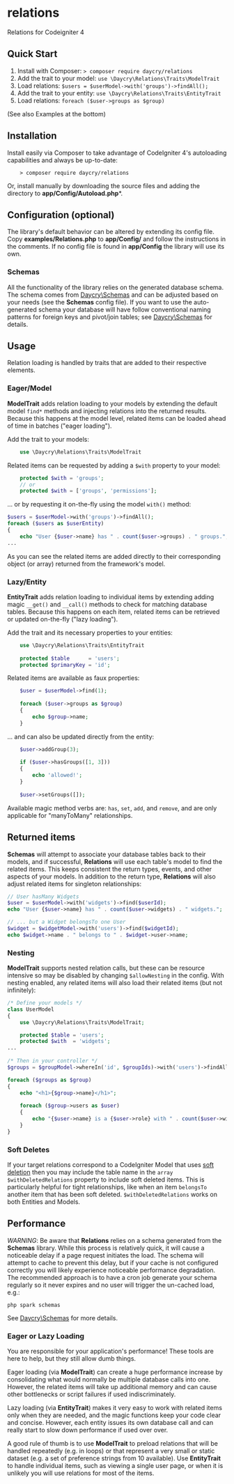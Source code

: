 # relations
Relations for Codeigniter 4

## Quick Start

1. Install with Composer: `> composer require daycry/relations`
2. Add the trait to your model: `use \Daycry\Relations\Traits\ModelTrait`
3. Load relations: `$users = $userModel->with('groups')->findAll();`
4. Add the trait to your entity: `use \Daycry\Relations\Traits\EntityTrait`
5. Load relations: `foreach ($user->groups as $group)`

(See also Examples at the bottom)

## Installation

Install easily via Composer to take advantage of CodeIgniter 4's autoloading capabilities
and always be up-to-date:
```shell
    > composer require daycry/relations
```

Or, install manually by downloading the source files and adding the directory to
**app/Config/Autoload.php***.

## Configuration (optional)

The library's default behavior can be altered by extending its config file. Copy
**examples/Relations.php** to **app/Config/** and follow the instructions
in the comments. If no config file is found in **app/Config** the library will use its own.

### Schemas

All the functionality of the library relies on the generated database schema. The schema comes from
[Daycry\Schemas](http://github.com/daycry/schemas) and can be adjusted
based on your needs (see the **Schemas** config file). If you want to use the auto-generated
schema your database will have follow conventional naming patterns for foreign keys and
pivot/join tables; see [Daycry\Schemas](http://github.com/daycry/schemas)
for details.

## Usage

Relation loading is handled by traits that are added to their respective elements.

### Eager/Model

**ModelTrait** adds relation loading to your models by extending the default model `find*`
methods and injecting relations into the returned results. Because this happens at the model
level, related items can be loaded ahead of time in batches ("eager loading").

Add the trait to your models:
```php
	use \Daycry\Relations\Traits\ModelTrait
```

Related items can be requested by adding a `$with` property to your model:
```php
	protected $with = 'groups';
	// or
	protected $with = ['groups', 'permissions'];
```

... or by requesting it on-the-fly using the model `with()` method:

```php
$users = $userModel->with('groups')->findAll();
foreach ($users as $userEntity)
{
	echo "User {$user->name} has " . count($user->groups) . " groups.";
...
```

As you can see the related items are added directly to their corresponding object (or array)
returned from the framework's model.

### Lazy/Entity

**EntityTrait** adds relation loading to individual items by extending adding magic `__get()`
and `__call()` methods to check for matching database tables. Because this happens on each
item, related items can be retrieved or updated on-the-fly ("lazy loading").

Add the trait and its necessary properties to your entities:
```php
	use \Daycry\Relations\Traits\EntityTrait
	
	protected $table      = 'users';
	protected $primaryKey = 'id';
```

Related items are available as faux properties:
```php
	$user = $userModel->find(1);
	
	foreach ($user->groups as $group)
	{
		echo $group->name;
	}
```

... and can also be updated directly from the entity:
```php
	$user->addGroup(3);
	
	if ($user->hasGroups([1, 3]))
	{
		echo 'allowed!';
	}
	
	$user->setGroups([]);
```

Available magic method verbs are: `has`, `set`, `add`, and `remove`, and are only applicable
for "manyToMany" relationships.

## Returned items

**Schemas** will attempt to associate your database tables back to their models, and if
successful, **Relations** will use each table's model to find the related items. This keeps
consistent the return types, events, and other aspects of your models. In addition to the
return type, **Relations** will also adjust related items for singleton relationships:
```php
// User hasMany Widgets
$user = $userModel->with('widgets')->find($userId);
echo "User {$user->name} has " . count($user->widgets) . " widgets.";

// ... but a Widget belongsTo one User
$widget = $widgetModel->with('users')->find($widgetId);
echo $widget->name . " belongs to " . $widget->user->name;
```

### Nesting

**ModelTrait** supports nested relation calls, but these can be resource intensive so may
be disabled by changing `$allowNesting` in the config. With nesting enabled, any related
items will also load their related items (but not infinitely):
```php
/* Define your models */
class UserModel
{
	use \Daycry\Relations\Traits\ModelTrait;

	protected $table = 'users';
	protected $with  = 'widgets';
...
	
/* Then in your controller */
$groups = $groupModel->whereIn('id', $groupIds)->with('users')->findAll();

foreach ($groups as $group)
{
	echo "<h1>{$group->name}</h1>";
	
	foreach ($group->users as $user)
	{
		echo "{$user->name} is a {$user->role} with " . count($user->widgets) . " widgets.";
	}
}
```

### Soft Deletes

If your target relations correspond to a CodeIgniter Model that uses [soft deletion](https://codeigniter.com/user_guide/models/model.html#usesoftdeletes)
then you may include the table name in the `array $withDeletedRelations` property to include
soft deleted items. This is particularly helpful for tight relationships, like when an item
`belongsTo` another item that has been soft deleted. `$withDeletedRelations` works on both
Entities and Models.

## Performance

*WARNING*: Be aware that **Relations** relies on a schema generated from the **Schemas**
library. While this process is relatively quick, it will cause a noticeable delay if a page
request initiates the load. The schema will attempt to cache to prevent this delay, but
if your cache is not configured correctly you will likely experience noticeable performance
degradation. The recommended approach is to have a cron job generate your schema regularly
so it never expires and no user will trigger the un-cached load, e.g.:
```shell
php spark schemas
```

See [Daycry\Schemas](http://github.com/daycry/schemas) for more details.

### Eager or Lazy Loading

You are responsible for your application's performance! These tools are here to help, but
they still allow dumb things.

Eager loading (via **ModelTrait**) can create a huge performance
increase by consolidating what would normally be multiple database calls into one. However,
the related items will take up additional memory and can cause other bottlenecks or script
failures if used indiscriminately.

Lazy loading (via **EntityTrait**) makes it very easy to work with related items only when
they are needed, and the magic functions keep your code clear and concise. However, each entity
issues its own database call and can really start to slow down performance if used over
over.

A good rule of thumb is to use **ModelTrait** to preload relations that will be handled
repeatedly (e.g. in loops) or that represent a very small or static dataset (e.g. a set of
preference strings from 10 available). Use **EntityTrait** to handle individual items, such
as viewing a single user page, or when it is unlikely you will use relations for most of the
items.
